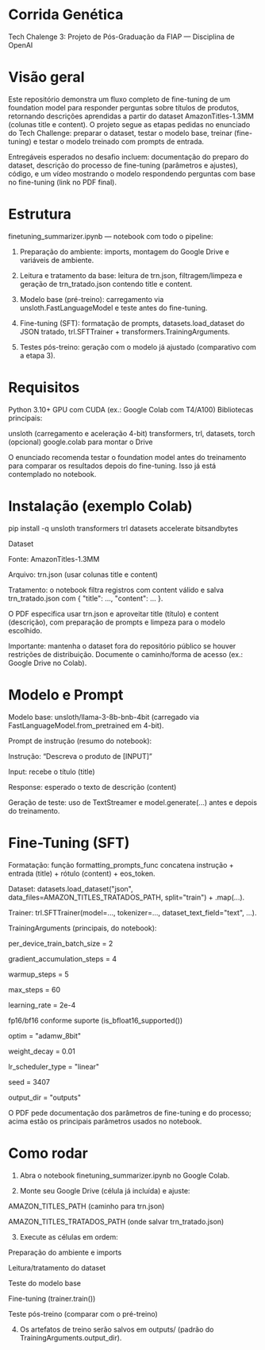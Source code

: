 # Corrida Genética
Tech Chalenge 3:
Projeto de Pós-Graduação da FIAP — Disciplina de OpenAI

# Visão geral

Este repositório demonstra um fluxo completo de fine-tuning de um foundation model para responder perguntas sobre títulos de produtos, retornando descrições aprendidas a partir do dataset AmazonTitles-1.3MM (colunas title e content). O projeto segue as etapas pedidas no enunciado do Tech Challenge: preparar o dataset, testar o modelo base, treinar (fine-tuning) e testar o modelo treinado com prompts de entrada.

Entregáveis esperados no desafio incluem: documentação do preparo do dataset, descrição do processo de fine-tuning (parâmetros e ajustes), código, e um vídeo mostrando o modelo respondendo perguntas com base no fine-tuning (link no PDF final).

# Estrutura

finetuning_summarizer.ipynb — notebook com todo o pipeline:

1. Preparação do ambiente: imports, montagem do Google Drive e variáveis de ambiente.

2. Leitura e tratamento da base: leitura de trn.json, filtragem/limpeza e geração de trn_tratado.json contendo title e content.

3. Modelo base (pré-treino): carregamento via unsloth.FastLanguageModel e teste antes do fine-tuning.

4. Fine-tuning (SFT): formatação de prompts, datasets.load_dataset do JSON tratado, trl.SFTTrainer + transformers.TrainingArguments.

5. Testes pós-treino: geração com o modelo já ajustado (comparativo com a etapa 3).

# Requisitos

Python 3.10+
GPU com CUDA (ex.: Google Colab com T4/A100)
Bibliotecas principais:

unsloth (carregamento e aceleração 4-bit)
transformers, trl, datasets, torch
(opcional) google.colab para montar o Drive

O enunciado recomenda testar o foundation model antes do treinamento para comparar os resultados depois do fine-tuning. Isso já está contemplado no notebook.

# Instalação (exemplo Colab)
pip install -q unsloth transformers trl datasets accelerate bitsandbytes

Dataset

Fonte: AmazonTitles-1.3MM

Arquivo: trn.json (usar colunas title e content)

Tratamento: o notebook filtra registros com content válido e salva trn_tratado.json com { "title": ..., "content": ... }.

O PDF especifica usar trn.json e aproveitar title (título) e content (descrição), com preparação de prompts e limpeza para o modelo escolhido.

Importante: mantenha o dataset fora do repositório público se houver restrições de distribuição. Documente o caminho/forma de acesso (ex.: Google Drive no Colab).

# Modelo e Prompt

Modelo base: unsloth/llama-3-8b-bnb-4bit (carregado via FastLanguageModel.from_pretrained em 4-bit).

Prompt de instrução (resumo do notebook):

Instrução: “Descreva o produto de [INPUT]”

Input: recebe o título (title)

Response: esperado o texto de descrição (content)

Geração de teste: uso de TextStreamer e model.generate(...) antes e depois do treinamento.

# Fine-Tuning (SFT)

Formatação: função formatting_prompts_func concatena instrução + entrada (title) + rótulo (content) + eos_token.

Dataset: datasets.load_dataset("json", data_files=AMAZON_TITLES_TRATADOS_PATH, split="train") + .map(...).

Trainer: trl.SFTTrainer(model=..., tokenizer=..., dataset_text_field="text", ...).

TrainingArguments (principais, do notebook):

per_device_train_batch_size = 2

gradient_accumulation_steps = 4

warmup_steps = 5

max_steps = 60

learning_rate = 2e-4

fp16/bf16 conforme suporte (is_bfloat16_supported())

optim = "adamw_8bit"

weight_decay = 0.01

lr_scheduler_type = "linear"

seed = 3407

output_dir = "outputs"

O PDF pede documentação dos parâmetros de fine-tuning e do processo; acima estão os principais parâmetros usados no notebook.

# Como rodar

1. Abra o notebook finetuning_summarizer.ipynb no Google Colab.

2. Monte seu Google Drive (célula já incluída) e ajuste:

AMAZON_TITLES_PATH (caminho para trn.json)

AMAZON_TITLES_TRATADOS_PATH (onde salvar trn_tratado.json)

3. Execute as células em ordem:

Preparação do ambiente e imports

Leitura/tratamento do dataset

Teste do modelo base

Fine-tuning (trainer.train())

Teste pós-treino (comparar com o pré-treino)

4. Os artefatos de treino serão salvos em outputs/ (padrão do TrainingArguments.output_dir).
